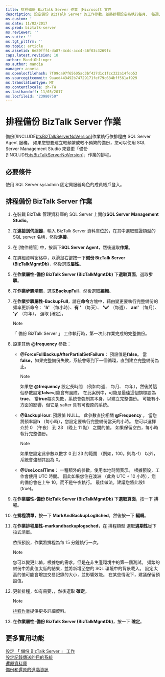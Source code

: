 ```yaml
---
title: 排程備份 BizTalk Server 作業 |Microsoft 文件
description: 設定備份 BizTalk Server 的工作參數，並將排程設定為執行每月、 每週、 日或每小時
ms.custom: ''
ms.date: 11/02/2017
ms.prod: biztalk-server
ms.reviewer: ''
ms.suite: ''
ms.tgt_pltfrm: ''
ms.topic: article
ms.assetid: 6e89fff4-da87-4cdc-acc4-46f03c3269fc
caps.latest.revision: 18
author: MandiOhlinger
ms.author: mandia
manager: anneta
ms.openlocfilehash: 7f09ca97f65605ac3bf427d1c1fcc322a14feb53
ms.sourcegitcommit: 9aaed443492b74729171fef79c634bff561af929
ms.translationtype: MT
ms.contentlocale: zh-TW
ms.lasthandoff: 11/03/2017
ms.locfileid: "23980750"
---
```

# <a name="schedule-the-backup-biztalk-server-job"></a>排程備份 BizTalk Server 作業
備份[!INCLUDE[btsBizTalkServerNoVersion](../includes/btsbiztalkservernoversion-md.md)]作業執行依排程由 SQL Server Agent 服務。 如果您想要建立較頻繁或較不頻繁的備份，您可以使用 SQL Server Management Studio 來變更「備份 [!INCLUDE[btsBizTalkServerNoVersion](../includes/btsbiztalkservernoversion-md.md)]」作業的排程。  
  
## <a name="prerequisites"></a>必要條件  
使用 SQL Server sysadmin 固定伺服器角色的成員帳戶登入。  
  
## <a name="schedule-the-backup-biztalk-server-job"></a>排程備份 BizTalk Server 作業
  
1.  在裝載 BizTalk 管理資料庫的 SQL Server 上開啟**SQL Server Management Studio**。

2.  在**連接到伺服器**，輸入 BizTalk Server 資料庫位於，在其中選取驗證類型的 SQL server 名稱，然後**連接**。  
  
3.  在 [物件總管] 中，按兩下**SQL Server Agent**，然後選取**作業**。  
  
4.  在詳細資料窗格中，以滑鼠右鍵按一下**備份 BizTalk Server (BizTalkMgmtDb)**，然後選取**屬性**。  
  
5.  在**作業屬性-備份 BizTalk Server (BizTalkMgmtDb)** 下**選取頁面**，選取**步驟**。  
  
6.  在**作業步驟清單**，選取**BackupFull**，然後選取**編輯**。  
  
7.  在**作業步驟屬性-BackupFull**，請在**命令**方塊中，藉由變更要執行完整備份的頻率更新命令： **'h'** （每小時）、**有 '** （每天）、 **'w'** （每週）、 **am'** （每月）、 **'y'** （每年）。 選取 [確定]。  
  
    > [!NOTE]
    >  「 備份 BizTalk Server 」 工作執行時，第一次此作業完成的完整備份。  
    
8.  設定其他 **@frequency** 參數：  
  
    - **@ForceFullBackupAfterPartialSetFailure**： 預設值是**false**。 當**false**，如果完整備份失敗，系統會等到下一個循環，直到建立完整備份為止。  
    
        > [!NOTE]
        >  如果您 **@frequency** 設定長時間 （例如每週、 每月、 每年），然後將這個參數設定**false**可能會有風險。 在此案例中，可能是最佳這個旗標設為**true**。 當**true**每次失敗，系統會強制其本身，以建立完整備份。 可能有小方面的影響，但它是 safter 具有可復原的系統。
  
    - **@BackupHour**: 預設值 NULL。 此參數直接相關 **@Frequency** 。 當您將頻率設**h** （每小時），您設定要執行完整備份當天的小時。 您可以選擇介於 0 （午夜） 到 23 （晚上 11 點） 之間的值。 如果保留空白，每小時執行完整備份。  
    
       > [!NOTE]
        >  如果您設定此參數以數字 0 到 23 的範圍 （例如，100，則為-1） 以外，系統會強制其設為 0。
  
    - **@UseLocalTime**： 一種額外的參數，使用本地時間表示。 根據預設，工作會使用 UTC 時間。 因此如果您住在澳洲 （此為 UTC + 10 小時），您的備份會在上午 10，而不是午夜執行。 最佳做法，建議您將此設**1** (true)。  
  
9.  在**作業屬性-備份 BizTalk Server (BizTalkMgmtDb)** 下**選取頁面**，按一下 **排程**。  
  
10. 在**排程清單**，按一下  **MarkAndBackupLogSched**，然後按一下 **編輯**。  
  
11. 在**作業排程屬性-markandbackuplogsched**，在 排程類型 選取**週期性**從下拉式清單。  
  
     依照預設，作業將排程為每 15 分鐘執行一次。  
     
    > [!NOTE]
    >  您可以變更此值，根據您的需求，但是在非生產環境中的第一個測試。 頻繁的備份中將此值太低的結果，並將新增至您的 SQL 環境中的背景載入。 設定太高的值可能會增加交易記錄的大小，並影響效能。 在某些情況下，建議保留預設值。    
  
12. 更新排程，如有需要，，然後選取 **確定**。  
  
    > [!NOTE]
    >  [排程作業](https://docs.microsoft.com/sql/ssms/agent/schedule-a-job)提供更多詳細資料。
  
13. 在**作業屬性-備份 BizTalk Server (BizTalkMgmtDb)**，按一下 **確定**。  
  
## <a name="more-good-stuff"></a>更多實用功能  
 [設定 「 備份 BizTalk Server 」 工作](../core/how-to-configure-the-backup-biztalk-server-job.md)   
 [設定記錄傳送的目的系統](../core/how-to-configure-the-destination-system-for-log-shipping.md)   
 [還原資料庫](../core/how-to-restore-your-databases.md)   
 [備份和還原的進階資訊](../core/advanced-information-about-backup-and-restore1.md)
